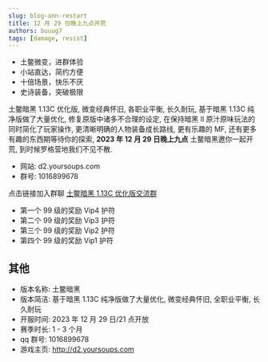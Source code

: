 ```yaml
---
slug: blog-ann-restart
title: 12 月 29 日晚上九点开荒
authors: buuug7
tags: [damage, resist]
---
```


- 土鳖微变，进群体验
- 小站直达，简约方便
- 十倍场景，快乐不厌
- 史诗装备，突破极限

土鳖暗黑 1.13C 优化版, 微变经典怀旧, 各职业平衡, 长久耐玩, 基于暗黑 1.13C 纯净版做了大量优化, 修复原版中诸多不合理的设定, 在保持暗黑 II 原汁原味玩法的同时简化了玩家操作, 更清晰明确的人物装备成长路线, 更有乐趣的 MF, 还有更多有趣的东西期等待你的探索, **2023 年 12 月 29 日晚上九点** 土鳖暗黑邀你一起开荒, 到时候罗格营地我们不见不散.

- 网站: d2.yoursoups.com
- 群号: 1016899678

点击链接加入群聊 [土鳖暗黑 1.13C 优化版交流群](http://qm.qq.com/cgi-bin/qm/qr?_wv=1027&k=HP7dQ70YSL68fqFuWh3O7wwsR2pdPKTG&authKey=xGD25yNcClpTeoFl8ZP1ZRpeCl%2Bhfq5eHcXBOY0T%2BSxRm0jLubwbdTPKj2mLN7eu&noverify=0&group_code=1016899678)

- 第一个 99 级的奖励 Vip4 护符
- 第二个 99 级的奖励 Vip3 护符
- 第三个 99 级的奖励 Vip2 护符
- 第四个 99 级的奖励 Vip1 护符

## 其他

- 版本名称: 土鳖暗黑
- 版本简洁: 基于暗黑 1.13C 纯净版做了大量优化, 微变经典怀旧, 全职业平衡, 长久耐玩
- 开服时间: 2023 年 12 月 29 日/21 点开放
- 赛季时长: 1 - 3 个月
- qq 群号: 1016899678
- 游戏主页: http://d2.yoursoups.com
